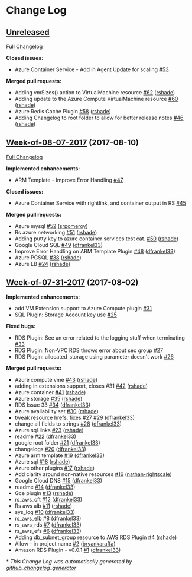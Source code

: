 # Change Log

## [Unreleased](https://github.com/rightscale/rightscale-plugins/tree/HEAD)

[Full Changelog](https://github.com/rightscale/rightscale-plugins/compare/Week-of-08-07-2017...HEAD)

**Closed issues:**

- Azure Container Service - Add in Agent Update for scaling [\#53](https://github.com/rightscale/rightscale-plugins/issues/53)

**Merged pull requests:**

- Adding vmSizes\(\) action to VirtualMachine resource [\#62](https://github.com/rightscale/rightscale-plugins/pull/62) ([rshade](https://github.com/rshade))
- Adding update to the Azure Compute VirtualMachine resource [\#60](https://github.com/rightscale/rightscale-plugins/pull/60) ([rshade](https://github.com/rshade))
- Azure Redis Cache Plugin [\#58](https://github.com/rightscale/rightscale-plugins/pull/58) ([rshade](https://github.com/rshade))
- Adding Changelog to root folder to allow for better release notes [\#46](https://github.com/rightscale/rightscale-plugins/pull/46) ([rshade](https://github.com/rshade))

## [Week-of-08-07-2017](https://github.com/rightscale/rightscale-plugins/tree/Week-of-08-07-2017) (2017-08-10)
[Full Changelog](https://github.com/rightscale/rightscale-plugins/compare/Week-of-07-31-2017...Week-of-08-07-2017)

**Implemented enhancements:**

- ARM Template - Improve Error Handling [\#47](https://github.com/rightscale/rightscale-plugins/issues/47)

**Closed issues:**

- Azure Container Service with rightlink, and container output in RS [\#45](https://github.com/rightscale/rightscale-plugins/issues/45)

**Merged pull requests:**

- Azure mysql [\#52](https://github.com/rightscale/rightscale-plugins/pull/52) ([srpomeroy](https://github.com/srpomeroy))
- Rs azure networking [\#51](https://github.com/rightscale/rightscale-plugins/pull/51) ([rshade](https://github.com/rshade))
- Adding putty key to azure container services test cat.  [\#50](https://github.com/rightscale/rightscale-plugins/pull/50) ([rshade](https://github.com/rshade))
- Google Cloud SQL [\#49](https://github.com/rightscale/rightscale-plugins/pull/49) ([dfrankel33](https://github.com/dfrankel33))
- Improve Error Handling on ARM Template Plugin [\#48](https://github.com/rightscale/rightscale-plugins/pull/48) ([dfrankel33](https://github.com/dfrankel33))
- Azure PGSQL [\#38](https://github.com/rightscale/rightscale-plugins/pull/38) ([rshade](https://github.com/rshade))
- Azure LB [\#24](https://github.com/rightscale/rightscale-plugins/pull/24) ([rshade](https://github.com/rshade))

## [Week-of-07-31-2017](https://github.com/rightscale/rightscale-plugins/tree/Week-of-07-31-2017) (2017-08-02)
**Implemented enhancements:**

- add VM Extension support to Azure Compute plugin [\#31](https://github.com/rightscale/rightscale-plugins/issues/31)
- SQL Plugin: Storage Account key use [\#25](https://github.com/rightscale/rightscale-plugins/issues/25)

**Fixed bugs:**

- RDS Plugin: See an error related to the logging stuff when terminating [\#33](https://github.com/rightscale/rightscale-plugins/issues/33)
- RDS Plugin: Non-VPC RDS throws error about sec group [\#27](https://github.com/rightscale/rightscale-plugins/issues/27)
- RDS Plugin: allocated\_storage using parameter doesn't work [\#26](https://github.com/rightscale/rightscale-plugins/issues/26)

**Merged pull requests:**

- Azure compute vme [\#43](https://github.com/rightscale/rightscale-plugins/pull/43) ([rshade](https://github.com/rshade))
- adding in extensions support, closes \#31 [\#42](https://github.com/rightscale/rightscale-plugins/pull/42) ([rshade](https://github.com/rshade))
- Azure container [\#41](https://github.com/rightscale/rightscale-plugins/pull/41) ([rshade](https://github.com/rshade))
- Azure storage [\#35](https://github.com/rightscale/rightscale-plugins/pull/35) ([rshade](https://github.com/rshade))
- RDS Issue 33 [\#34](https://github.com/rightscale/rightscale-plugins/pull/34) ([dfrankel33](https://github.com/dfrankel33))
- Azure availability set [\#30](https://github.com/rightscale/rightscale-plugins/pull/30) ([rshade](https://github.com/rshade))
- tweak resource hrefs. fixes \#27 [\#29](https://github.com/rightscale/rightscale-plugins/pull/29) ([dfrankel33](https://github.com/dfrankel33))
- change all fields to strings [\#28](https://github.com/rightscale/rightscale-plugins/pull/28) ([dfrankel33](https://github.com/dfrankel33))
- Azure sql links [\#23](https://github.com/rightscale/rightscale-plugins/pull/23) ([rshade](https://github.com/rshade))
- readme [\#22](https://github.com/rightscale/rightscale-plugins/pull/22) ([dfrankel33](https://github.com/dfrankel33))
- google root folder [\#21](https://github.com/rightscale/rightscale-plugins/pull/21) ([dfrankel33](https://github.com/dfrankel33))
- changelogs [\#20](https://github.com/rightscale/rightscale-plugins/pull/20) ([dfrankel33](https://github.com/dfrankel33))
- Azure arm template [\#19](https://github.com/rightscale/rightscale-plugins/pull/19) ([dfrankel33](https://github.com/dfrankel33))
- Azure sql [\#18](https://github.com/rightscale/rightscale-plugins/pull/18) ([rshade](https://github.com/rshade))
- Azure other plugins [\#17](https://github.com/rightscale/rightscale-plugins/pull/17) ([rshade](https://github.com/rshade))
- Add clarity around non-native resources [\#16](https://github.com/rightscale/rightscale-plugins/pull/16) ([nathan-rightscale](https://github.com/nathan-rightscale))
- Google Cloud DNS [\#15](https://github.com/rightscale/rightscale-plugins/pull/15) ([dfrankel33](https://github.com/dfrankel33))
- readme [\#14](https://github.com/rightscale/rightscale-plugins/pull/14) ([dfrankel33](https://github.com/dfrankel33))
- Gce plugin [\#13](https://github.com/rightscale/rightscale-plugins/pull/13) ([rshade](https://github.com/rshade))
- rs\_aws\_cft [\#12](https://github.com/rightscale/rightscale-plugins/pull/12) ([dfrankel33](https://github.com/dfrankel33))
- Rs aws alb [\#11](https://github.com/rightscale/rightscale-plugins/pull/11) ([rshade](https://github.com/rshade))
- sys\_log [\#10](https://github.com/rightscale/rightscale-plugins/pull/10) ([dfrankel33](https://github.com/dfrankel33))
- rs\_aws\_elb [\#8](https://github.com/rightscale/rightscale-plugins/pull/8) ([dfrankel33](https://github.com/dfrankel33))
- rs\_aws\_rds [\#7](https://github.com/rightscale/rightscale-plugins/pull/7) ([dfrankel33](https://github.com/dfrankel33))
- rs\_aws\_efs [\#6](https://github.com/rightscale/rightscale-plugins/pull/6) ([dfrankel33](https://github.com/dfrankel33))
- Adding db\_subnet\_group resource to AWS RDS Plugin [\#4](https://github.com/rightscale/rightscale-plugins/pull/4) ([rshade](https://github.com/rshade))
- Allow - in project name [\#2](https://github.com/rightscale/rightscale-plugins/pull/2) ([bryankaraffa](https://github.com/bryankaraffa))
- Amazon RDS Plugin - v0.0.1 [\#1](https://github.com/rightscale/rightscale-plugins/pull/1) ([dfrankel33](https://github.com/dfrankel33))



\* *This Change Log was automatically generated by [github_changelog_generator](https://github.com/skywinder/Github-Changelog-Generator)*